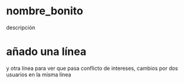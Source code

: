 # nombre_bonito
descripción
# añado una línea
y otra línea para ver que pasa         conflicto de intereses, cambios por dos usuarios en la misma línea
